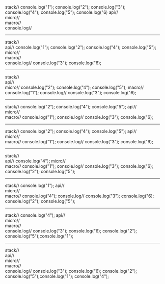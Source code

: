 stack//		console.log("1"); console.log("2"); console.log("3"); console.log("4"); console.log("5"); console.log("6)
api//		
micro//		
macro//		
console.log//	

-----------------------------------------------------------------------------------------

stack//		
api//		console.log("1"); console.log("2"); console.log("4"); console.log("5");
micro//		
macro//		
console.log//	console.log("3"); console.log("6);

-----------------------------------------------------------------------------------------

stack//		
api//		
micro//		console.log("2"); console.log("4"); console.log("5");
macro//		console.log("1"); 
console.log//	console.log("3"); console.log("6);

------------------------------------------------------------------------------------------

stack//		console.log("2"); console.log("4"); console.log("5");
api//		
micro//		
macro//		console.log("1"); 
console.log//	console.log("3"); console.log("6);

------------------------------------------------------------------------------------------

stack//		console.log("2"); console.log("4"); console.log("5");
api//		
micro//		
macro//		console.log("1"); 
console.log//	console.log("3"); console.log("6);

------------------------------------------------------------------------------------------

stack//		
api//		console.log("4"); 
micro//		
macro//		console.log("1"); 
console.log//	console.log("3"); console.log("6); console.log("2"); console.log("5");

-----------------------------------------------------------------------------------------

stack//		console.log("1"); 
api//		
micro//		
macro//		console.log("4"); 
console.log//	console.log("3"); console.log("6); console.log("2"); console.log("5");

-----------------------------------------------------------------------------------------


stack//		console.log("4"); 
api//		
micro//		
macro//		
console.log//	console.log("3"); console.log("6); console.log("2"); console.log("5");console.log("1"); 

------------------------------------------------------------------------------------------

stack//		
api//		
micro//		
macro//		
console.log//	console.log("3"); console.log("6); console.log("2"); console.log("5");console.log("1"); console.log("4"); 
